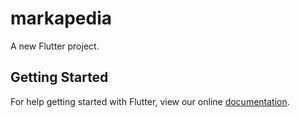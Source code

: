 # markapedia

A new Flutter project.

## Getting Started

For help getting started with Flutter, view our online
[documentation](https://flutter.io/).
